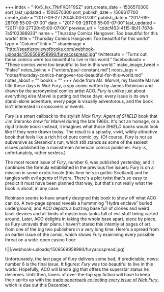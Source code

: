 +++
index = "-Kv5_ivx_TNrFKQ1F9SZ"
sort_create_date = 1506570300
sort_last_updated = 1506570300
sort_publish_date = 1506617700
create_date = "2017-09-27T20:45:00-07:00"
publish_date = "2017-09-28T09:55:00-07:00"
date = "2017-09-28T09:55:00-07:00"
last_updated = "2017-09-27T20:45:00-07:00"
preview_url = "cddcf453-4f15-8b11-767d-7a5f03386933"
name = "Thursday Comics Hangover: Too beautiful for this world"
title = "Thursday Comics Hangover: Too beautiful for this world"
type = "Column"
link = ""
shareimage = "http://seattlereviewofbooks.com/webhook-uploads/1506569958990/furyacospread.jpg"
twitterauto = "Turns out, these comics were too beautiful to live in this world."
facebookauto = "These comics were too beautiful to live in this world."
make_image_tweet = "False"
notes_byline = ["writers/paul-constant.md"]
notes_tags = "notes/thursday-comics-hangover-too-beautiful-for-this-world.md"
notes_about = ""
books = ""
+++
Aside from *Ms. Marvel*, my favorite Marvel title these days is *Nick Fury*, a spy comic written by James Robinson and drawn by the acronymical comics artist ACO. *Fury* is unlike just about everything else Marvel is putting out these days: every issue is its own stand-alone adventure, every page is visually adventurous, and the book isn't interested in crossovers or events.

*Fury* is a smart callback to the stylish *Nick Fury: Agent of SHIELD* book that Jim Steranko drew for Marvel during the late 1960s. It's not an homage, or a rigid tribute book: instead, it imagines what those *SHIELD* books would look like if they were drawn today. The result is a splashy, vivid, wildly attractive book that feels like a rich hit of pure comic joy. (Of course, *Fury* is not as subversive as Steranko's run, which still stands as some of the sexiest issues published by a mainstream American comics publisher. *Fury* is, unfortunately, rather sexless.)

The most recent issue of *Fury*, number 6, was published yesterday, and it continues the formula established in the previous five issues: Fury is on a mission in some exotic locale (this time he's in gothic Scotland) and he tangles with evil agents of Hydra. There's a plot twist that's so easy to predict it must have been planned that way, but that's not really what the book is about, in any case. 

Robinson seems to have smartly designed this book to show off what ACO can do. A two-page spread reveals a hummming "Hydra enclave" buried underground, and ACO depicts a buzzing base full of drones and weird laser devices and all kinds of mysterious tanks full of evil stuff being carted around. Later, ACO delights in taking the whole base apart, piece by piece, as Fury unravels their plans. I haven't stared this intently at pages of art from one of the big two publishers in a very long time. Here's a spread from an earlier issue of the comic, which shows Fury examining every possible threat on a wide-open casino floor:

<p class="image">![](/webhook-uploads/1506569958990/furyacospread.jpg)</p>

Unfortunately, the last page of *Fury* delivers some bad, if predictable, news: number 6 is the final issue. It figures: *Fury* was too beautiful to live in this world. Hopefully, ACO will land a gig that offers the superstar status he deserves. Until then, lovers of over-the-top spy fiction will have to keep their spirits up with [the trade paperback collecting every issue of *Nick Fury*](https://www.indiebound.org/book/9781302904869), which is due out this December.